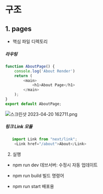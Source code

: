 # 구조

## 1. pages
   - 핵심 파일 디렉토리
##### 라우팅
```javascript
function AboutPage() {
    console.log('About Render')
    return (
        <main>
            <h1>About Page</h1>
        </main>
    );
}
export default AboutPage;
```
![스크린샷 2023-04-20 162711.png](..%2F..%2FPictures%2FScreenshots%2F%EC%8A%A4%ED%81%AC%EB%A6%B0%EC%83%B7%202023-04-20%20162711.png)


##### 링크 Link 모듈
```javascript
   import Link from "next/link";
    <Link href="/about">About</Link>
```



2. 실행

- npm run dev 
   데브서버: 수정시 자동 업데이트

- npm run build
   빌드 명령어
- npm run start
   배포용 